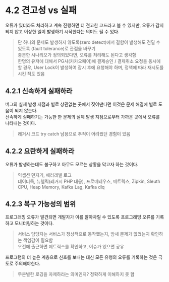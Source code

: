 # 4.2 견고성 vs 실패

오류가 있더라도 처리하고 계속 진행하면 더 견고한 코드라고 볼 수 있지만, 오류가 감지되지 않고 이상한 일이 발생하기 시작한다는 의미도 될 수 있다.  

> 단 하나의 문제도 발생하지 않도록(zero detect)에서 결함이 발생해도 견딜 수 있도록 (fault tolerance)로 관점을 바꾸기  
> 충분한 시나리오가 정의되있다면, 오류를 처리해도 된다고 생각함  
> 한명의 유저에 대해서 PG사(카카오페이)에 결제승인 / 결제취소 요청을 동시에 할 경우, User Lock이 발생하여 잠시 후에 요청해야 하며, 정책에 따라 재시도를 시킨 적도 있음  

## 4.2.1 신속하게 실패하라

버그의 실제 발생 지점과 별로 상관없는 곳에서 짖어댄다면 이것은 문제 해결에 별로 도움이 되지 않는다.  
신속하게 실패하기는 가능한 한 문제의 실제 발생 지점으로부터 가까운 곳에서 오류를 나타내는 것이다.  

> 레거시 코드 try catch 남용으로 추적이 어려웠던 경험이 있음  

## 4.2.2 요란하게 실패하라

오류가 발생하는데도 불구하고 아무도 모르는 상황을 막고자 하는 것이다.  

> 익셉션 던지기, 에러레벨 로그  
> 데이터독, 뉴렐릭(레거시 PHP 대응), 프로메테우스, 메트릭스, Zipkin, Sleuth  
> CPU, Heap Memory, Kafka Lag, Kafka dlq  

## 4.2.3 복구 가능성의 범위

프로그래밍 오류가 발견되면 개발자가 이를 알아차릴 수 있도록 프로그래밍 오류를 기록하고 모니터링하는 것이다.  

> 서비스 담당자는 서비스가 정상적으로 동작했는지, 밤새 문제가 없었는지 확인하는 책임감이 필요함  
> 오전에 출근하면 메트릭스를 확인하고, 이슈가 있으면 공유  

프로그램의 더 높은 계층으로 신호를 보내는 대신 모든 유형의 오류를 기록하는 것은 극도로 주의해야한다.  

> 무분별한 로깅을 자제하라는 의미인지? 정확하게 이해하지 못 함  
